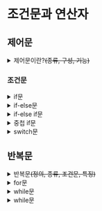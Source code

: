 # 조건문과 연산자

## 제어문
<details>
<summary>제어문이란?<del>(종류, 구성, 기능)</del></summary>
<div markdown = 1>

- 프로그램의 흐름을 바꾸는 역할을 하는 문장
- 종류 
    - 조건문, 반복문
- 구성
    - 조건문
    - 문장들을 포함하는 블럭{}
- 기능
    - 조건식의 결과에 따라 수행하는 문장이 달라져 프로그램의 흐름을 제어
    - 조건식의 경우의 수가 많을 때에는 switch문을 사용하지만, 제약이 많아 if문을 더 많이 사용한다
</details>

### 조건문

<details>
<summary>if문</summary>
<div markdown = 1>

- 구성
    ```
    if(조건식){
        //조건식이 참일 때 실행된 문장들
    }
    ```
    - 조건식과 괄호{}
    - 조건식
        - 비교연산자와 논리연산자로 구성
        - 결과값은 반드시 boolean 타입이어야
    - 블럭{}
        - 여러 문장을 하나의 단위로 묶음
        - {} 뒤에 ; 붙이지 않는다
        - 하나의 문장만 넣으면 {} 생략가능하나, 실수 방지를 위해 되도록 생략하지 말자
- 기능
    - 조건식이 참이면 괄호 안의 문장 수행
</details>

<details>
<summary>if-else문</summary>
<div markdown = 1>

- 구성
    ```
    if(조건식){
        //조건식의 결과가 참일 때 실행될 문장들
    } else {
        //조건식의 결과가 거짓일 떄 실행될 문장들
    }
    ```
- 기능
    - 조건식의 결과에 따라 두 블럭 중 하나가 실행되고 전체 if문을 빠져나온다
</details>

<details>
<summary>if-else if문</summary>
<div markdown = 1>

- 구성
    ```
    if(조건식){
        //조건식의 결과가 참일 때 실행될 문장들
    } else if(조건식2) {
        //조건식2의 결과가 참일 떄 실행될 문장들
    } else if(조건식3){
        //조건식3의 결과가 참일 떄 실행될 문장들
    } else {
        //어느 조건식도 만족하지 않을 때
    }
    ```
- 기능
    - 첫번째 조건부터 '순서대로' 평가해서 결과가 참인 조건식을 만나면 해당 블럭만 실행한 후, 전체 if-else if문을 빠져나온다
    - '순서대로' 평가하기 때문에 n번째 조건식은 그 전 n-1까지의 조건을 중복해서 확인할 필요가 없다. 이미 거짓임을 확인했기 떄문이다.
    ```
    if(score >= 90){
        System.out.println("A등급");
    } else if(score >= 80){  // 80 <= score && score <= 90 과 동일
        System.out.println("B등급");
    } else if(score >= 70){
        System.out.println("C등급");
    }
    ```
</details>

<details>
<summary>중첩 if문</summary>
<div markdown = 1>

- if문 안에 if문을 포함시킬 수 있다
- 중첩의 횟수에는 거의 제한이 없다
- 정말 헷갈리기 떄문에 들여쓰기나 {}의 생략을 주의해야한다
</details>

<details>
<summary>switch문</summary>
<div markdown = 1>

- 사용하는 경우
    - 처리할 경우의 수가 많은 경우에는 if문보다 switch문을 사용
    - 그러나 switch문은 제약이 있다
- 평가 과정
    1. 조건식 계산
    2. 결과값에 해당하는 case문 찾기
    3. 해당 case문의 문장들을 수행
    4. break나 switch문의 끝을 만나면 swicth문 전체를 빠져나감
- default
    - 조건식의 결과와 일치하는 case문이 없는 경우에는 default문으로 이동
    - 위치는 상관없으나, 보통 마지막에 놓음
    - 마지막에 놓으면 break문은 쓰지 않아도 됨
- break
    - 기능
        - 각 case문의 영역을 구분하는 역할
        - 생략 시, break문을 만나거나 switch문의 끝을 만날 때 까지 모든 문장을 수행
- 제약조건
    1. switch문의 조건식 결과는 정수 또는 문자열이어야
    2. switch문의 값은 정수, 상수, 문자열(JDK 1.7 이후) 만 가능, 중복 x
- 조건문으로 case의 수를 줄이는 것이 중요
- switch문의 중첩 가능
</details>

## 반복문
<details>
<summary>반복문<del>(정의, 종류, 조건문, 특징)</del></summary>
<div markdown = 1>

- 정의
    - 어떤 작업이 반복적으로 수행되도록 할 때 사용
- 종류
    - for문, while문, do-while문
</details>

<details>
<summary>for문</summary>
<div markdown = 1>

- 특징
    - 반복 횟수를 알고 있을 때 적합
- 구조
    ```
    for(초기화식;조건식;증감식){
        //조건식이 참일 때 수행될 문장들
    }
    ```
    - 초기화, 조건식, 증감식, {}
        - 초기화
            - 반복문에서 사용되는 변수를 선언
            - 반복문의 제어에 사용되는 변수의 값은 문장 내에서 임의로 수정하지 않는 것이 좋다
            - 둘 이상의 변수를 ','를 구분자로 사용가능
            - 단 변수들의 타입은 같아야한다
            - 하지만 변수의 갯수는 적을수록 좋다
        - 조건식
            - 조건식이 참인동안 반복을 계속
        - 증감식
            - 변수의 값을 증가 또는 감소
            - 다양한 연산자들로 증감식 작성 가능
            - 두 개 이상의 증감식을 ','를 구분자로 사용 가능
            - 생략 가능하나 무한 반복문이 되겠지요
- 수행순서
    - 초기화식 -> (조건식 -> 블럭 -> 증감식)(반복)
- 중첩 for문은 별뽑기로 연습
- 향상된 for문
    - 배열과 컬렉션에 저장된 요소에 접근할 떄만 사용
</details>

<details>
<summary>while문</summary>
<div markdown = 1>

- 구성
    ```
    while(조건식){
        //조건식의 결과가 true일 때 수행될 문장들
    }
    ```
    - 조건식과 블럭{}
- 기능
    - 조건식이 참인 동안, 조건식이 거짓이 될 때까지 블럭내 문장 실행
- for문과 while문의 비교
    - 서로 100% 호환 가능
    - 초기화나 증감식이 필요하지 않은 경우 while문이 더 적합
- 조건식
    - 생략 불가
- do-while문
    - 구조  
        ```
        do {
            //조건식의 결과가 참일 때 수행될 문장들
        } whild(조건식); //세미콜론 빼먹지 않기!!
        ```
        - while문의 조건식과 {}의 위치를 바꿔놓은 것
        - {}블럭을 먼저 수행하기 때문에 {}안의 코드의 최소한 한 번 수행을 보장
</details>

<details>
<summary>while문</summary>
<div markdown = 1>

- break문
    - 기능  
        - 자신이 포함된 가장 가까운 반복문을 벗어남
        - 주로 if문과 함께 사용
- continue문
    - 기능
        - 반복문 내에서만 사용
        - 반복문의 끝으로 이동하여 다음 반복문으로 넘어간다
        - 전체 반복 중 특정 조건을 만족하는 경우를 제외하는데 유용
- 이름 붙은 반복문
    ```
    Loop1: for(int i=0 ; i<=9 ; i++){
        for(int j=2; j<=9; j++){
            if(j==5)
                break Loop1;
            System.out.println(i + " * " + j + " = " + (i*j));
        }
        System.out.pringln();
    }
    ```
    - 중첩 반복문 앞에 이름을 붙이고 break문과 continue문에 이름을 지정
    - 기능
        - 하나 이상의 반복문을 벗어나거나 반복을 건너 뛸 수 있다
</details>